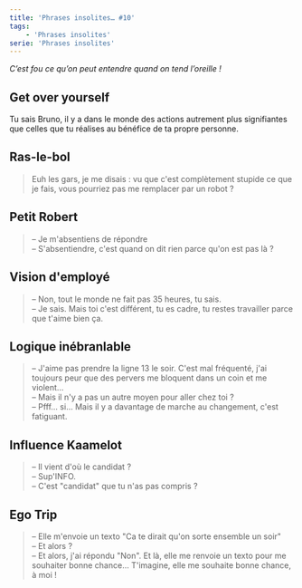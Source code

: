 ```yaml
---
title: 'Phrases insolites… #10'
tags:
    - 'Phrases insolites'
serie: 'Phrases insolites'
---
```


_C’est fou ce qu’on peut entendre quand on tend l’oreille !_

<!-- more -->

## Get over yourself

Tu sais Bruno, il y a dans le monde des actions autrement plus signifiantes que celles que tu réalises au bénéfice de ta propre personne.

## Ras-le-bol

> Euh les gars, je me disais : vu que c'est complètement stupide ce que je fais, vous pourriez pas me remplacer par un robot ?

## Petit Robert

> – Je m'absentiens de répondre  
> – S'absentiendre, c'est quand on dit rien parce qu'on est pas là ?

## Vision d'employé

> – Non, tout le monde ne fait pas 35 heures, tu sais.  
> – Je sais. Mais toi c'est différent, tu es cadre, tu restes travailler parce que t'aime bien ça.

## Logique inébranlable

> – J'aime pas prendre la ligne 13 le soir. C'est mal fréquenté, j'ai toujours peur que des pervers me bloquent dans un coin et me violent…  
> – Mais il n'y a pas un autre moyen pour aller chez toi ?  
> – Pfff… si… Mais il y a davantage de marche au changement, c'est fatiguant.

## Influence Kaamelot

> – Il vient d'où le candidat ?  
> – Sup'INFO.  
> – C'est "candidat" que tu n'as pas compris ?

## Ego Trip

> – Elle m'envoie un texto "Ca te dirait qu'on sorte ensemble un soir"  
> – Et alors ?  
> – Et alors, j'ai répondu "Non". Et là, elle me renvoie un texto pour me souhaiter bonne chance… T'imagine, elle me souhaite bonne chance, à moi !
